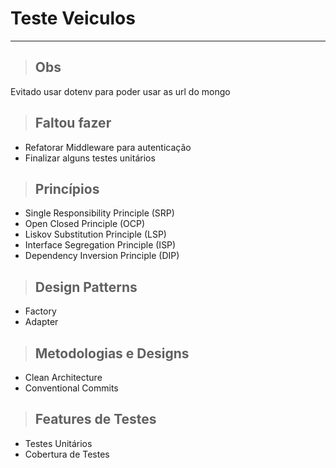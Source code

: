 # Teste Veiculos
---
> ## Obs
Evitado usar dotenv para poder usar as url do mongo

> ## Faltou fazer
* Refatorar Middleware para autenticação
* Finalizar alguns testes unitários

> ## Princípios
* Single Responsibility Principle (SRP)
* Open Closed Principle (OCP)
* Liskov Substitution Principle (LSP)
* Interface Segregation Principle (ISP)
* Dependency Inversion Principle (DIP)

> ## Design Patterns
* Factory
* Adapter

> ## Metodologias e Designs
* Clean Architecture
* Conventional Commits

> ## Features de Testes
* Testes Unitários
* Cobertura de Testes
